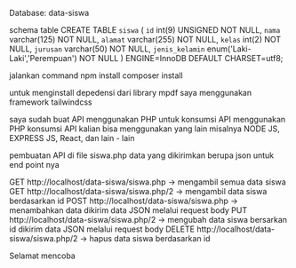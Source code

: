 Database: data-siswa

schema table
CREATE TABLE `siswa` (
  `id` int(9) UNSIGNED NOT NULL,
  `nama` varchar(125) NOT NULL,
  `alamat` varchar(255) NOT NULL,
  `kelas` int(2) NOT NULL,
  `jurusan` varchar(50) NOT NULL,
  `jenis_kelamin` enum('Laki-Laki','Perempuan') NOT NULL
) ENGINE=InnoDB DEFAULT CHARSET=utf8;


jalankan command
npm install
composer install

untuk menginstall depedensi dari library mpdf
saya menggunakan framework tailwindcss

saya sudah buat API menggunakan PHP untuk konsumsi API menggunakan PHP
konsumsi API kalian bisa menggunakan yang lain misalnya NODE JS, EXPRESS JS, React, dan lain - lain

pembuatan API di file siswa.php data yang dikirimkan berupa json
untuk end point nya

GET http://localhost/data-siswa/siswa.php -> mengambil semua data siswa
GET http://localhost/data-siswa/siswa.php/2 -> mengambil data siswa berdasarkan id
POST http://localhost/data-siswa/siswa.php  -> menambahkan data dikirim data JSON melalui request body
PUT http://localhost/data-siswa/siswa.php/2 -> mengubah data siswa bersarkan id dikirim data JSON melalui request body
DELETE http://localhost/data-siswa/siswa.php/2 -> hapus data siswa berdasarkan id

Selamat mencoba
